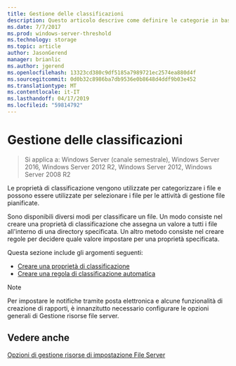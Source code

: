 ```yaml
---
title: Gestione delle classificazioni
description: Questo articolo descrive come definire le categorie in base alle proprietà di classificazione file
ms.date: 7/7/2017
ms.prod: windows-server-threshold
ms.technology: storage
ms.topic: article
author: JasonGerend
manager: brianlic
ms.author: jgerend
ms.openlocfilehash: 13323cd380c9df5185a7989721ec2574ea880d4f
ms.sourcegitcommit: 0d0b32c8986ba7db9536e0b8648d4ddf9b03e452
ms.translationtype: MT
ms.contentlocale: it-IT
ms.lasthandoff: 04/17/2019
ms.locfileid: "59814792"
---
```

# <a name="classification-management"></a>Gestione delle classificazioni

> Si applica a: Windows Server (canale semestrale), Windows Server 2016, Windows Server 2012 R2, Windows Server 2012, Windows Server 2008 R2

Le proprietà di classificazione vengono utilizzate per categorizzare i file e possono essere utilizzate per selezionare i file per le attività di gestione file pianificate.

Sono disponibili diversi modi per classificare un file. Un modo consiste nel creare una proprietà di classificazione che assegna un valore a tutti i file all'interno di una directory specificata. Un altro metodo consiste nel creare regole per decidere quale valore impostare per una proprietà specificata.

Questa sezione include gli argomenti seguenti:

-   [Creare una proprietà di classificazione](create-classification-property.md)
-   [Creare una regola di classificazione automatica](create-automatic-classification-rule.md)


> [!Note]
> Per impostare le notifiche tramite posta elettronica e alcune funzionalità di creazione di rapporti, è innanzitutto necessario configurare le opzioni generali di Gestione risorse file server.


## <a name="see-also"></a>Vedere anche

[Opzioni di gestione risorse di impostazione File Server](setting-file-server-resource-manager-options.md)